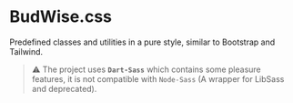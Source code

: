 # BudWise.css

Predefined classes and utilities in a pure style, similar to Bootstrap and Tailwind.

> ⚠️ The project uses <b>`Dart-Sass`</b> which contains some pleasure features, it is not compatible with `Node-Sass` (A wrapper for LibSass and deprecated).
